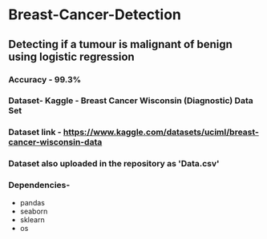 # Breast-Cancer-Detection
## Detecting if a tumour is malignant of benign using logistic regression
### Accuracy - 99.3%
### Dataset- Kaggle - Breast Cancer Wisconsin (Diagnostic) Data Set
### Dataset link - https://www.kaggle.com/datasets/uciml/breast-cancer-wisconsin-data
### Dataset also uploaded in the repository as 'Data.csv'
### Dependencies-
  * pandas
  * seaborn
  * sklearn
  * os
